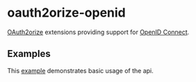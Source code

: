 # oauth2orize-openid

[OAuth2orize](https://github.com/passport-next/oauth2orize) extensions providing
support for [OpenID Connect](https://openid.net/connect/).

## Examples

This [example](https://github.com/gerges-beshay/oauth2orize-openid-examples) demonstrates
basic usage of the api.